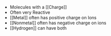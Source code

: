  - Molecules with a [[Charge]]
 - Often very Reactive
 - [[Metal]] often has positive charge on Ions
 - [[Nonmetal]] often has negative charge on ions 
 - [[Hydrogen]] can have both